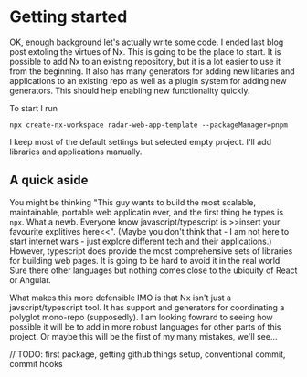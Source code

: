 # Getting started

OK, enough background let's actually write some code. I ended last blog post extoling the virtues of Nx. This is going to be the place to start. It is possible to add Nx to an existing repository, but it is a lot easier to use it from the beginning. It also has many generators for adding new libaries and applications to an existing repo as well as a plugin system for adding new generators. This should help enabling new functionality quickly.

To start I run

```
npx create-nx-workspace radar-web-app-template --packageManager=pnpm
```

I keep most of the default settings but selected empty project. I'll add libraries and applications manually.

## A quick aside

You might be thinking "This guy wants to build the most scalable, maintainable, portable web applicatin ever, and the first thing he types is `npx`. What a newb. Everyone know javascript/typescript is >>insert your favourite explitives here<<". (Maybe you don't think that - I am not here to start internet wars - just explore different tech and their applications.) However, typescript does provide the most comprehensive sets of libraries for building web pages. It is going to be hard to avoid it in the real world. Sure there other languages but nothing comes close to the ubiquity of React or Angular.

What makes this more defensible IMO is that Nx isn't just a javscript/typescript tool. It has support and generators for coordinating a polyglot mono-repo (supposedly). I am looking fowrard to seeing how possible it will be to add in more robust languages for other parts of this project. Or maybe this will be the first of my many mistakes, we'll see...

// TODO: first package, getting github things setup, conventional commit, commit hooks
